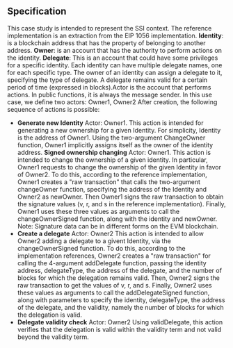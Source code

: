 ## Specification
This case study is intended to represent the SSI context. The reference implementation is an extraction from the EIP 1056 implementation.
**Identity**: is a blockchain address that has the property of belonging to another address.
**Owner**: is an account that has the authority to perform actions on the identity.
**Delegate**: This is an account that could have some privileges for a specific identity. 
Each identity can have multiple delegate names, one for each specific type. The owner of an identity can assign a delegate to it, specifying the type of delegate. A delegate remains valid for a certain period of time (expressed in blocks).Actor is the account that performs actions. In public functions, it is always the message sender.
In this use case, we define two actors: Owner1, Owner2
After creation, the following sequence of actions is possible:

- **Generate new Identity**
    Actor: Owner1. This action is intended for generating a new ownership for a given Identity.  For simplicity, Identity is the address of Owner1. Using the two-argument ChangeOwner function, Owner1 implicitly assigns itself as the owner of the identity address.
**Signed ownership changing** 
    Actor: Owner1. This action is intended to change the ownership of a given identity. In particular, Owner1 requests to change the ownership of the given Identity in favor of Owner2. To do this, according to the reference implementation, Owner1 creates a "raw transaction" that calls the two-argument changeOwner function, specifying the address of the Identity and Owner2 as newOwner. Then Owner1 signs the raw transaction to obtain the signature values (v, r, and s in the reference implementation). Finally, Owner1 uses these three values as arguments to call the changeOwnerSigned function, along with the identity and newOwner. Note: Signature data can be in different forms on the EVM blockchain.
- **Create a delegate**
    Actor: Owner2 This action is intended to allow Owner2 adding a delegate to a givent Identity, via the changeOwnerSigned function. To do this, according to the implementation references, Owner2 creates a "raw transaction" for calling the 4-argument addDelegate function, passing the identity address, delegateType, the address of the delegate, and the number of blocks for which the delegation remains valid. Then, Owner2 signs the raw transaction to get the values of v, r, and s. Finally, Owner2 uses these values as arguments to call the addDelegateSigned function, along with parameters to specify the identity, delegateType, the address of the delegate, and the validity, namely the number of blocks for which the delegation is valid.
- **Delegate validity check**
    Actor: Owner2 Using validDelegate, this action verifies that the delegation is valid within the validity term and not valid beyond the validity term.